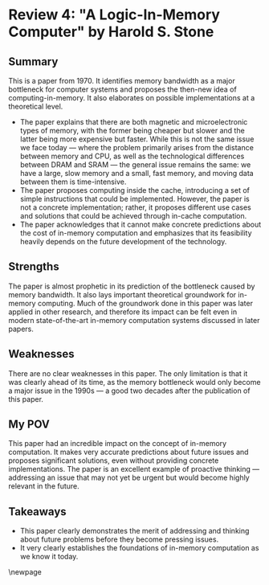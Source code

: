 # Review 4: "A Logic-In-Memory Computer" by Harold S. Stone

## Summary

This is a paper from 1970. It identifies memory bandwidth as a major bottleneck for computer systems and proposes the then-new idea of computing-in-memory. It also elaborates on possible implementations at a theoretical level.

- The paper explains that there are both magnetic and microelectronic types of memory, with the former being cheaper but slower and the latter being more expensive but faster. While this is not the same issue we face today — where the problem primarily arises from the distance between memory and CPU, as well as the technological differences between DRAM and SRAM — the general issue remains the same: we have a large, slow memory and a small, fast memory, and moving data between them is time-intensive.  
- The paper proposes computing inside the cache, introducing a set of simple instructions that could be implemented. However, the paper is not a concrete implementation; rather, it proposes different use cases and solutions that could be achieved through in-cache computation.  
- The paper acknowledges that it cannot make concrete predictions about the cost of in-memory computation and emphasizes that its feasibility heavily depends on the future development of the technology.

## Strengths

The paper is almost prophetic in its prediction of the bottleneck caused by memory bandwidth. It also lays important theoretical groundwork for in-memory computing. Much of the groundwork done in this paper was later applied in other research, and therefore its impact can be felt even in modern state-of-the-art in-memory computation systems discussed in later papers.

## Weaknesses

There are no clear weaknesses in this paper. The only limitation is that it was clearly ahead of its time, as the memory bottleneck would only become a major issue in the 1990s — a good two decades after the publication of this paper.

## My POV

This paper had an incredible impact on the concept of in-memory computation. It makes very accurate predictions about future issues and proposes significant solutions, even without providing concrete implementations. The paper is an excellent example of proactive thinking — addressing an issue that may not yet be urgent but would become highly relevant in the future.

## Takeaways

- This paper clearly demonstrates the merit of addressing and thinking about future problems before they become pressing issues.  
- It very clearly establishes the foundations of in-memory computation as we know it today.

\newpage